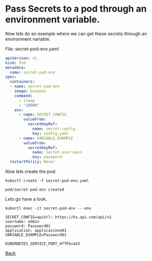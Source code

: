 
# Pass Secrets to a pod through an environment variable.

Now lets do an example where we can get these secrets through an environment variable.

File: secret-pod-env.yaml


```yaml
apiVersion: v1  
kind: Pod  
metadata:  
  name: secret-pod-env  
spec:  
  containers:  
  - name: secret-pod-env  
    image: busybox  
    command:  
      - sleep  
      - "10000"  
    env:  
      - name: SECRET_CONFIG  
        valueFrom:  
          secretKeyRef:  
            name: secret-config  
            key: config.yaml  
      - name: VARIABLE_EXAMPLE  
        valueFrom:  
          secretKeyRef:  
            name: secret-user-pass  
            key: password
  restartPolicy: Never
```


Now lets create the pod.


```
kubectl create -f secret-pod-env.yaml
```
```
pod/secret-pod-env created
```


Lets go have a look.


```
kubectl exec -it secret-pod-env -- env
```

```
SECRET_CONFIG=apiUrl: https://ks.api.com/api/v1  
username: admin  
password: Password01  
application: applicazione01
VARIABLE_EXAMPLE=Password01

KUBERNETES_SERVICE_PORT_HTTPS=443
```



[Back](lab06.md)
